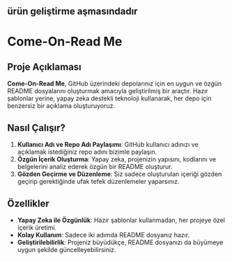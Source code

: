 ## ürün geliştirme aşmasındadır
 
# Come-On-Read Me

## Proje Açıklaması
**Come-On-Read Me**, GitHub üzerindeki depolarınız için en uygun ve özgün README dosyalarını oluşturmak amacıyla geliştirilmiş bir araçtır. Hazır şablonlar yerine, yapay zeka destekli teknoloji kullanarak, her depo için benzersiz bir açıklama oluşturuyoruz.

## Nasıl Çalışır?
1. **Kullanıcı Adı ve Repo Adı Paylaşımı**: GitHub kullanıcı adınızı ve açıklamak istediğiniz repo adını bizimle paylaşın.
2. **Özgün İçerik Oluşturma**: Yapay zeka, projenizin yapısını, kodlarını ve belgelerini analiz ederek özgün bir README oluşturur.
3. **Gözden Geçirme ve Düzenleme**: Siz sadece oluşturulan içeriği gözden geçirip gerektiğinde ufak tefek düzenlemeler yaparsınız.

## Özellikler
- **Yapay Zeka ile Özgünlük**: Hazır şablonlar kullanmadan, her projeye özel içerik üretimi.
- **Kolay Kullanım**: Sadece iki adımda README dosyanız hazır.
- **Geliştirilebilirlik**: Projeniz büyüdükçe, README dosyanızı da büyümeye uygun şekilde güncelleyebilirsiniz.

